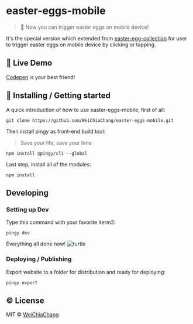 # easter-eggs-mobile
> 📱 Now you can trigger easter eggs on mobile device!

It's the special version which extended from [easter-egg-collection](https://github.com/WeiChiaChang/easter-egg-collection) for user to trigger easter eggs on mobile device by clicking or tapping.

## 🤘 Live Demo

[Codepen](https://codepen.io/WeiChiaChang/pen/BwByxN?editors=1100) is your best friend!


## 🎉 Installing / Getting started

A quick introduction of how to use easter-eggs-mobile, first of all:

```shell
git clone https://github.com/WeiChiaChang/easter-eggs-mobile.git
```

Then install pingy as front-end build tool:

> Save your life, save your time

```shell
npm install @pingy/cli --global
```

Last step, install all of the modules:

```shell
npm install
```

## Developing

### Setting up Dev

Type this command with your favorite iterm2:

```shell
pingy dev
```

Everything all done now! ![turtle](http://i.imgur.com/879dfXS.gif)


### Deploying / Publishing
Export website to a folder for distribution and ready for deploying:

```shell
pingy export
```

## ©️ License

MIT © [WeiChiaChang](https://github.com/WeiChiaChang/)